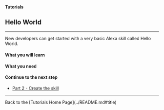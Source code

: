 #### Tutorials
## Hello World <a id="title"></a>
<hr />

New developers can get started with a very basic Alexa skill called Hello World.

#### What you will learn


#### What you need



#### Continue to the next step

 * [Part 2 - Create the skill](./PAGE2.md#title)

<hr />
Back to the [Tutorials Home Page](../README.md#title)



